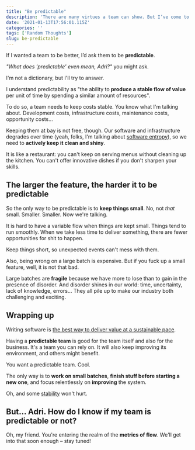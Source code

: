 ```yaml
---
title: "Be predictable"
description: 'There are many virtues a team can show. But I’ve come to realize that it boils down to this:'
date: '2021-01-13T17:56:01.115Z'
categories: ''
tags: ['Random Thoughts']
slug: be-predictable
---
```


If I wanted a team to be better, I’d ask them to be **predictable**.

*"What does 'predictable' even mean, Adri?"* you might ask.

I'm not a dictionary, but I'll try to answer.

I understand predictability as "the ability to **produce a stable flow of value** per unit of time by spending a similar amount of resources".

To do so, a team needs to keep costs stable. You know what I'm talking about. Development costs, infrastructure costs, maintenance costs, opportunity costs…

Keeping them at bay is not free, though. Our software and infrastructure degrades over time (yeah, folks, I'm talking about [software entropy](https://agilepearls.wordpress.com/tag/software-entropy/)), so we need to **actively keep it clean and shiny**.

It is like a restaurant: you can't keep on serving menus without cleaning up the kitchen. You can't offer innovative dishes if you don't sharpen your skills.


## The larger the feature, the harder it to be predictable

So the only way to be predictable is to **keep things small**. No, not *that* small. Smaller. Smaller. Now we're talking.

It is hard to have a variable flow when things are kept small. Things tend to run smoothly. When we take less time to deliver something, there are fewer opportunities for shit to happen.

Keep things short, so unexpected events can't mess with them.

Also, being wrong on a large batch is expensive. But if you fuck up a small feature, well, it is not that bad.

Large batches are **fragile** because we have more to lose than to gain in the presence of disorder. And disorder shines in our world: time, uncertainty, lack of knowledge, errors… They all pile up to make our industry both challenging and exciting.


## Wrapping up

Writing software is [the best way to deliver value at a sustainable pace](https://afontcu.dev/goal-of-software-development/).

Having a **predictable team** is good for the team itself and also for the business. It's a team you can rely on. It will also keep improving its environment, and others might benefit.

You want a predictable team. Cool.

The only way is to **work on small batches**, **finish stuff before starting a new one**, and focus relentlessly on **improving** the system.

Oh, and some [stability](https://afontcu.dev/power-to-the-teams/) won't hurt.


## But… Adri. How do I know if my team is predictable or not?

Oh, my friend. You're entering the realm of the **metrics of flow**. We'll get into that soon enough – stay tuned!
